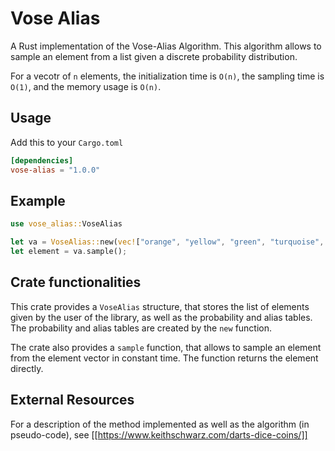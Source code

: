 # Vose Alias
A Rust implementation of the Vose-Alias Algorithm. This algorithm allows to sample an element from a list given a discrete probability distribution. 

For a vecotr of `n` elements, the initialization time is `O(n)`, the sampling time is `O(1)`, and the memory usage is `O(n)`. 


## Usage
Add this to your `Cargo.toml`
```toml
[dependencies]
vose-alias = "1.0.0"
```

## Example

```rust
use vose_alias::VoseAlias

let va = VoseAlias::new(vec!["orange", "yellow", "green", "turquoise", "grey", "blue", "pink"], vec![0.125, 0.2, 0.1, 0.25, 0.1, 0.1, 0.125]);
let element = va.sample();
```

## Crate functionalities
This crate provides a `VoseAlias` structure, that stores the list of elements given by the user of the library, as well as the probability and alias tables. The probability and alias tables are created by the `new` function.

The crate also provides a `sample` function, that allows to sample an element from the element vector in constant time. The function returns the element directly. 

## External Resources
For a description of the method implemented as well as the algorithm (in pseudo-code), see [[https://www.keithschwarz.com/darts-dice-coins/]]
